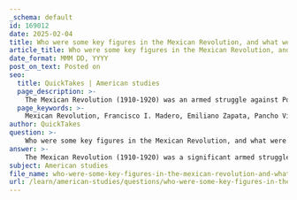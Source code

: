 ```yaml
---
_schema: default
id: 169012
date: 2025-02-04
title: Who were some key figures in the Mexican Revolution, and what were their contributions?
article_title: Who were some key figures in the Mexican Revolution, and what were their contributions?
date_format: MMM DD, YYYY
post_on_text: Posted on
seo:
  title: QuickTakes | American studies
  page_description: >-
    The Mexican Revolution (1910-1920) was an armed struggle against Porfirio Díaz's dictatorship, featuring key figures like Francisco I. Madero, Emiliano Zapata, and Pancho Villa, who fought for reforms and social justice, emphasizing the significant roles of both men and women in this historic period.
  page_keywords: >-
    Mexican Revolution, Francisco I. Madero, Emiliano Zapata, Pancho Villa, Carmen Serdán, Venustiano Carranza, Alvaro Obregón, agrarian reform, social injustices, dictatorships, Land and Liberty, revolutionary leaders, 1917 Constitution, women's roles, historical contributions
author: QuickTakes
question: >-
    Who were some key figures in the Mexican Revolution, and what were their contributions?
answer: >-
    The Mexican Revolution (1910-1920) was a significant armed struggle that aimed to overthrow the long-standing dictatorship of Porfirio Díaz and address social injustices in Mexico. Several key figures emerged during this period, each contributing uniquely to the revolutionary cause. Here are some notable individuals:\n\n1. **Francisco I. Madero**: Often considered the leader who initiated the revolution, Madero was a wealthy landowner who opposed Díaz's regime. He called for democratic reforms and led the revolt against Díaz, eventually becoming president in 1911. His presidency was short-lived, as he was overthrown and assassinated in 1913.\n\n2. **Emiliano Zapata**: A prominent leader of the peasant revolution in the southern state of Morelos, Zapata championed agrarian reform and the rights of rural communities. His rallying cry, "Tierra y Libertad" (Land and Liberty), emphasized the need for land redistribution. He became a symbol of agrarian rights and resistance against oppression.\n\n3. **Pancho Villa**: A legendary figure in northern Mexico, Villa was a former bandit who became a general in the revolutionary army. He led a formidable cavalry and was known for his charismatic leadership and tactical prowess. Villa fought for land reforms and the rights of the poor, and he played a crucial role in several key battles during the revolution.\n\n4. **Carmen Serdán**: A lesser-known but significant figure, Carmen Serdán was a revolutionary activist and a member of the Serdán family, who were prominent in Puebla. She played a crucial role in organizing revolutionary activities and was involved in the early stages of the uprising against Díaz. The Serdán house in Puebla served as a revolutionary headquarters, and her contributions highlight the often-overlooked roles of women in the revolution.\n\n5. **Venustiano Carranza**: Initially a supporter of Madero, Carranza later became a leader of the constitutionalist faction. He sought to establish a constitutional government and was instrumental in drafting the 1917 Constitution, which included significant social reforms, such as land redistribution and labor rights.\n\n6. **Alvaro Obregón**: A military leader who played a key role in the later stages of the revolution, Obregón was known for his strategic military tactics. He eventually became president and implemented various reforms aimed at stabilizing the country after years of conflict.\n\nThese figures, among others, contributed to the complex tapestry of the Mexican Revolution, which sought to address deep-seated social and economic inequalities. The revolution had lasting impacts on Mexican society and politics, and it is essential to recognize the diverse contributions of both men and women, such as Carmen Serdán, in shaping this pivotal moment in history.
subject: American studies
file_name: who-were-some-key-figures-in-the-mexican-revolution-and-what-were-their-contributions.md
url: /learn/american-studies/questions/who-were-some-key-figures-in-the-mexican-revolution-and-what-were-their-contributions
---
```


&nbsp;